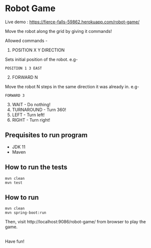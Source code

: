 # Robot Game

Live demo : https://fierce-falls-59862.herokuapp.com/robot-game/

Move the robot along the grid by giving it commands!

Allowed commands - 
1) POSITION X Y DIRECTION<br/>

Sets initial position of the robot. e.g-
```aidl
POSITION 1 3 EAST
```
2) FORWARD N

Move the robot N steps in the same direction it was already in. e.g-
```aidl
FORWARD 3
```
3) WAIT - Do nothing!
4) TURNAROUND - Turn 360!
5) LEFT - Turn left!
6) RIGHT - Turn right!

## Prequisites to run program
<ul>
<li>JDK 11</li>
<li>Maven</li>
</ul>

## How to run the tests
```
mvn clean
mvn test
```

## How to run
```
mvn clean
mvn spring-boot:run
```

Then, visit http://localhost:9086/robot-game/ from browser to play the game.

<br/>
Have fun!

